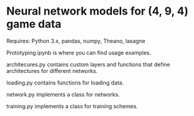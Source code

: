 # Neural network models for (4, 9, 4) game data

Requires: Python 3.x, pandas, numpy, Theano, lasagne

Prototyping.ipynb is where you can find usage examples.

architecures.py contains custom layers and functions that define architectures for different networks.

loading.py contains functions for loading data.

network.py implements a class for networks.

training.py implements a class for training schemes.
